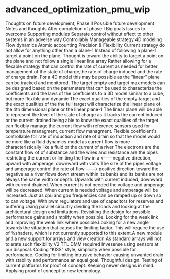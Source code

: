 # advanced_optimization_pmu_wip
Thoughts on future development, Phase II 
Possible future development 
Notes and thoughts 
After completion of phase I
Big goals
Issues to overcome
Supporting modules 
Separate control without effect to other systems in an adverse way
Controllably 
Manageable strategy
4D modeling
Flow dynamics 
Atomic accounting 
Precision & Flexibility
Current strategy do not allow for anything other than a plane-1 Instead of following a plane-1 target a point on the plane.
Thought is toward the ability to target a point on the plane and not follow a single linear line array 
Rather allowing for a flexable strategy that can control the rate of current as needed for better management of the state of charge,the rate of charge induced and the rate of charge drain.
For a 4D model this may be possible as the "linear" plane can be tracked and monitored.
The target empty and target max models can be designed based on the parameters that can be used to characterize the coefficients and the laws of the coefficients to a 3D model similar to a cube, but more flexible and dynamic
The exact qualities of the empty target and the exact qualities of the the full target will characterize the linear plane of the 4th dimensional plane or the linear plane-1
The linear plane will be able to represent the level of the state of charge as it tracks the current induced or the current drained
being able to know the exact qualities of the target can flexibly manage the current flow with reference sensors used for temperature managment, current flow managment.
Flexible coefficient's controllable for rate of induction and rate of drain so that the model would be more like a fluid dynamics model as current flow is more characteristically like a fluid or the current of a river 
The electrons are the constant flow of of substance and the wires and resistance are the pipes restricting the current or limiting the flow in a <---negative direction, upward with amperage, downward with volts
The size of the pipes voltage and amperage control the rate of flow ---> positive direction toward the negative as a river flows down stream within its banks and its banks are not always the same width or depth. Upwards with current induced, downward with current drained.
When current is not needed the voltage and amperage will be decreased. When current is needed voltage and amperage will be increased. Just as cpu and gpu frequencies can be ramped up or down so to can voltage. With pwm regulators and use of capacitors for reserves and buffering.Using parallel circuitry dividing the loads and looking at the architectural design and limitations. Revisiting the design for possible performance gains and simplify when possible. Looking for the weak link and improving the weak link where possible.Looking for a new angle towards the situation that causes the limiting factor.
This will require the use of %shaders, which is not currently supported to this extent.A new module and a new support for arrays and view creation.As standard arrays will not tolerate such flexibility
V2 TTL DMM required 
Invesense using sensors at our disposal. Coding "KISS" style, simplicity when possible for performance. Coding for limiting intrusive behavior causing unwanted drain with stability and performance an equal goal. 
Thoughtful design. Testing of current platforms for proof of concept. Keeping newer designs in mind. Applying proof of concept to new technology.
